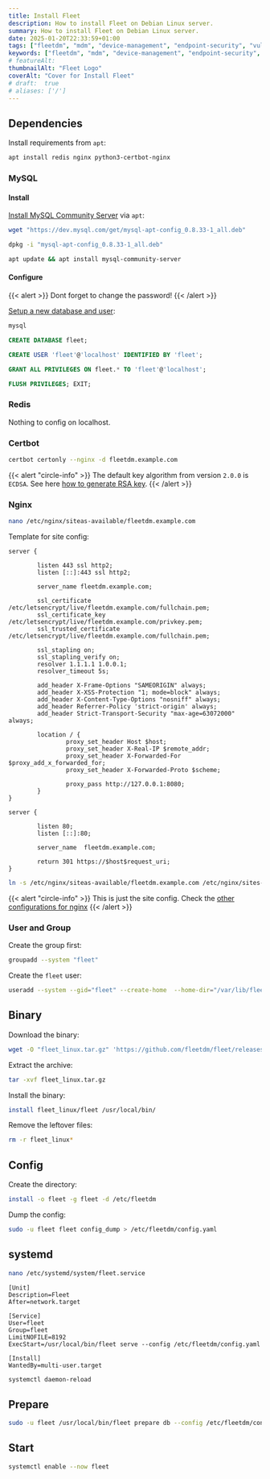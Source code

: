```yaml
---
title: Install Fleet
description: How to install Fleet on Debian Linux server.
summary: How to install Fleet on Debian Linux server.
date: 2025-01-20T22:33:59+01:00
tags: ["fleetdm", "mdm", "device-management", "endpoint-security", "vulnerability-management"]
keywords: ["fleetdm", "mdm", "device-management", "endpoint-security", "vulnerability-management"]
# featureAlt:
thumbnailAlt: "Fleet Logo"
coverAlt: "Cover for Install Fleet"
# draft:  true
# aliases: ['/']
---
```


## Dependencies

Install requirements from `apt`:

```bash
apt install redis nginx python3-certbot-nginx
```

### MySQL

#### Install

[Install MySQL Community Server](../../mysql/install/index.en.md) via `apt`:

```bash
wget "https://dev.mysql.com/get/mysql-apt-config_0.8.33-1_all.deb"
```

```bash
dpkg -i "mysql-apt-config_0.8.33-1_all.deb"
```

```bash
apt update && apt install mysql-community-server
```

#### Configure

{{< alert >}}
Dont forget to change the password!
{{< /alert >}}

[Setup a new database and user](../../mysql/setup.md):

```bash
mysql
```

```sql
CREATE DATABASE fleet;
```
```sql
CREATE USER 'fleet'@'localhost' IDENTIFIED BY 'fleet';
```
```sql
GRANT ALL PRIVILEGES ON fleet.* TO 'fleet'@'localhost';
```
```sql
FLUSH PRIVILEGES; EXIT;
```

### Redis

Nothing to config on localhost.

### Certbot

```bash
certbot certonly --nginx -d fleetdm.example.com
```

{{< alert "circle-info" >}}
The default key algorithm from version  `2.0.0` is `ECDSA`. See here [how to generate RSA key](../../certbot/certificate/#rsa-4096).
{{< /alert >}}

### Nginx

```bash
nano /etc/nginx/siteas-available/fleetdm.example.com
```

Template for site config:

```nginx                                                                                                        
server {

        listen 443 ssl http2;
        listen [::]:443 ssl http2;

        server_name fleetdm.example.com;

        ssl_certificate /etc/letsencrypt/live/fleetdm.example.com/fullchain.pem;
        ssl_certificate_key /etc/letsencrypt/live/fleetdm.example.com/privkey.pem;
        ssl_trusted_certificate /etc/letsencrypt/live/fleetdm.example.com/fullchain.pem;

        ssl_stapling on;
        ssl_stapling_verify on;
        resolver 1.1.1.1 1.0.0.1;
        resolver_timeout 5s;

        add_header X-Frame-Options "SAMEORIGIN" always;
        add_header X-XSS-Protection "1; mode=block" always;
        add_header X-Content-Type-Options "nosniff" always;
        add_header Referrer-Policy 'strict-origin' always;
        add_header Strict-Transport-Security "max-age=63072000" always;

        location / {
                proxy_set_header Host $host;
                proxy_set_header X-Real-IP $remote_addr;
                proxy_set_header X-Forwarded-For $proxy_add_x_forwarded_for;
                proxy_set_header X-Forwarded-Proto $scheme;

                proxy_pass http://127.0.0.1:8080;
        }
}

server {

        listen 80;
        listen [::]:80;

        server_name  fleetdm.example.com;

        return 301 https://$host$request_uri;
}
```


```bash
ln -s /etc/nginx/siteas-available/fleetdm.example.com /etc/nginx/sites-enabled/
```

{{< alert "circle-info" >}}
This is just the site config.
Check the [other configurations for nginx](tags/nginx/)
{{< /alert >}}

### User and Group

Create the group first:

```bash
groupadd --system "fleet"
```

Create the `fleet` user:

```bash
useradd --system --gid="fleet" --create-home  --home-dir="/var/lib/fleet" --shell="/usr/sbin/nologin" "fleet"
```

## Binary

Download the binary:

```bash
wget -O "fleet_linux.tar.gz" 'https://github.com/fleetdm/fleet/releases/download/fleet-v4.62.1/fleet_v4.62.1_linux.tar.gz'
```

Extract the archive:

```bash
tar -xvf fleet_linux.tar.gz 
```

Install the binary:

```bash
install fleet_linux/fleet /usr/local/bin/
```

Remove the leftover files:

```bash
rm -r fleet_linux*
```

## Config

Create the directory:

```bash
install -o fleet -g fleet -d /etc/fleetdm
```
  
Dump the config:

```bash
sudo -u fleet fleet config_dump > /etc/fleetdm/config.yaml
```

## systemd

```bash
nano /etc/systemd/system/fleet.service
```

```systemd
[Unit]
Description=Fleet
After=network.target

[Service]
User=fleet
Group=fleet
LimitNOFILE=8192
ExecStart=/usr/local/bin/fleet serve --config /etc/fleetdm/config.yaml

[Install]
WantedBy=multi-user.target
```

```bash
systemctl daemon-reload
```

## Prepare

```bash
sudo -u fleet /usr/local/bin/fleet prepare db --config /etc/fleetdm/config.yaml
```

## Start

```bash
systemctl enable --now fleet
```